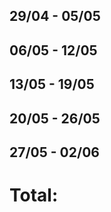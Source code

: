 ## 29/04 - 05/05


## 06/05 - 12/05


## 13/05 - 19/05


## 20/05 - 26/05


## 27/05 - 02/06


# Total: 
